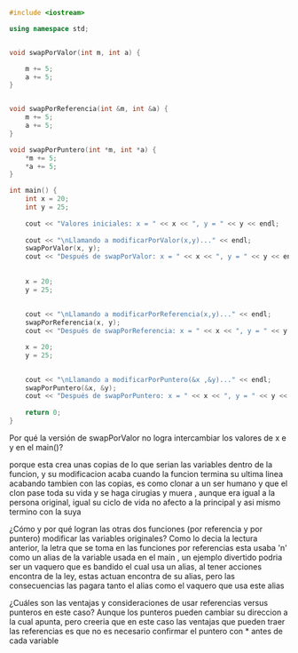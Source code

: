 ```C++
#include <iostream>

using namespace std;


void swapPorValor(int m, int a) {

    m += 5;
    a += 5;
}


void swapPorReferencia(int &m, int &a) {
    m += 5;
    a += 5;
}

void swapPorPuntero(int *m, int *a) {
    *m += 5;
    *a += 5;
}

int main() {
    int x = 20;
    int y = 25;
    
    cout << "Valores iniciales: x = " << x << ", y = " << y << endl;
    
    cout << "\nLlamando a modificarPorValor(x,y)..." << endl;
    swapPorValor(x, y);
    cout << "Después de swapPorValor: x = " << x << ", y = " << y << endl;
    
    
    x = 20; 
    y = 25;
 
    
    cout << "\nLlamando a modificarPorReferencia(x,y)..." << endl;
    swapPorReferencia(x, y);
    cout << "Después de swapPorReferencia: x = " << x << ", y = " << y << endl;

    x = 20; 
    y = 25;

    
    cout << "\nLlamando a modificarPorPuntero(&x ,&y)..." << endl;
    swapPorPuntero(&x, &y);
    cout << "Después de swapPorPuntero: x = " << x << ", y = " << y << endl;
    
    return 0;
}

```
Por qué la versión de swapPorValor no logra intercambiar los valores de x e y en el main()?

porque esta crea unas copias de lo que serian las variables dentro de la funcion, y su modificacion acaba cuando la funcion termina su ultima linea 
acabando tambien con las copias, es como clonar a un ser humano y que el clon  pase toda su vida y se haga cirugias y  muera , aunque era igual a la 
persona original, igual su ciclo de vida no afecto a la principal y asi mismo termino con la suya 

¿Cómo y por qué logran las otras dos funciones (por referencia y por puntero) modificar las variables originales?
Como lo decia la lectura anterior, la letra que se toma en las funciones por referencias esta usaba 'n' como un alias de la variable usada en el main 
, un ejemplo divertido podria ser un vaquero que es bandido el cual usa un alias, al tener acciones encontra de la ley, estas actuan encontra de su 
alias, pero las consecuencias las pagara tanto el alias como el vaquero que usa este alias

¿Cuáles son las ventajas y consideraciones de usar referencias versus punteros en este caso?
Aunque los punteros  pueden cambiar su direccion a la cual apunta, pero  creeria que en este caso  las ventajas que pueden traer las referencias es que
no es necesario confirmar el puntero con * antes de cada variable 

